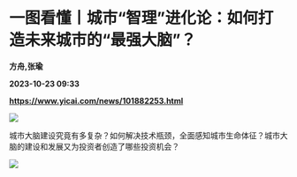 # 一图看懂丨城市“智理”进化论：如何打造未来城市的“最强大脑”？
**方舟,张瑜**

**2023-10-23 09:33**

**https://www.yicai.com/news/101882253.html**

![](https://imgcdn.yicai.com/uppics/slides/2023/10/0582753603bd524a23feb179308ca8a4.jpg)

城市大脑建设究竟有多复杂？如何解决技术瓶颈，全面感知城市生命体征？城市大脑的建设和发展又为投资者创造了哪些投资机会？

![](https://imgcdn.yicai.com/uppics/images/2023/10/5162abaa154f380553aba155814c3a0d.jpg)